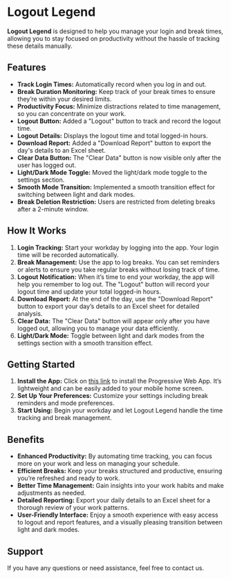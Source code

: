 # Logout Legend

**Logout Legend** is designed to help you manage your login and break times, allowing you to stay focused on productivity without the hassle of tracking these details manually.

## Features

- **Track Login Times:** Automatically record when you log in and out.
- **Break Duration Monitoring:** Keep track of your break times to ensure they’re within your desired limits.
- **Productivity Focus:** Minimize distractions related to time management, so you can concentrate on your work.
- **Logout Button:** Added a "Logout" button to track and record the logout time.
- **Logout Details:** Displays the logout time and total logged-in hours.
- **Download Report:** Added a "Download Report" button to export the day's details to an Excel sheet.
- **Clear Data Button:** The "Clear Data" button is now visible only after the user has logged out.
- **Light/Dark Mode Toggle:** Moved the light/dark mode toggle to the settings section.
- **Smooth Mode Transition:** Implemented a smooth transition effect for switching between light and dark modes.
- **Break Deletion Restriction:** Users are restricted from deleting breaks after a 2-minute window.

## How It Works

1. **Login Tracking:** Start your workday by logging into the app. Your login time will be recorded automatically.
2. **Break Management:** Use the app to log breaks. You can set reminders or alerts to ensure you take regular breaks without losing track of time.
3. **Logout Notification:** When it’s time to end your workday, the app will help you remember to log out. The "Logout" button will record your logout time and update your total logged-in hours.
4. **Download Report:** At the end of the day, use the "Download Report" button to export your day’s details to an Excel sheet for detailed analysis.
5. **Clear Data:** The "Clear Data" button will appear only after you have logged out, allowing you to manage your data efficiently.
6. **Light/Dark Mode:** Toggle between light and dark modes from the settings section with a smooth transition effect.

## Getting Started

1. **Install the App:** Click on <a href="https://logout-legend.onrender.com" target="_blank">this link</a> to install the Progressive Web App. It’s lightweight and can be easily added to your mobile home screen.
2. **Set Up Your Preferences:** Customize your settings including break reminders and mode preferences.
3. **Start Using:** Begin your workday and let Logout Legend handle the time tracking and break management.

## Benefits

- **Enhanced Productivity:** By automating time tracking, you can focus more on your work and less on managing your schedule.
- **Efficient Breaks:** Keep your breaks structured and productive, ensuring you’re refreshed and ready to work.
- **Better Time Management:** Gain insights into your work habits and make adjustments as needed.
- **Detailed Reporting:** Export your daily details to an Excel sheet for a thorough review of your work patterns.
- **User-Friendly Interface:** Enjoy a smooth experience with easy access to logout and report features, and a visually pleasing transition between light and dark modes.

## Support

If you have any questions or need assistance, feel free to contact us.
